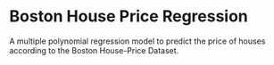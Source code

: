 # Boston House Price Regression

A multiple polynomial regression model to predict the price of houses according to the Boston House-Price Dataset.
